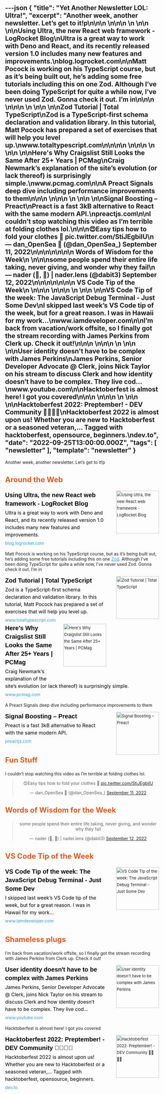 ---json
{
  "title": "Yet Another Newsletter LOL: Ultra!",
  "excerpt": "Another week, another newsletter. Let’s get to it!p\n\n\n          \n\n\n \n          \n\n          \n\nUsing Ultra, the new React web framework - LogRocket Blog\nUltra is a great way to work with Deno and React, and its recently released version 1.0 includes many new features and improvements.\nblog.logrocket.com\n\nMatt Pocock is working on his TypeScript course, but as it’s being built out, he’s adding some free tutorials including this on one Zod. Although I’ve been doing TypeScript for quite a while now, I’ve never used Zod. Gonna check it out. I’m in\n\n\n          \n\n\n \n          \n\n          \n\nZod Tutorial | Total TypeScript\nZod is a TypeScript-first schema declaration and validation library. In this tutorial, Matt Pocock has prepared a set of exercises that will help you level up.\nwww.totaltypescript.com\n\n\n\n          \n\n\n \n          \n\n          \n\nHere's Why Craigslist Still Looks the Same After 25+ Years | PCMag\nCraig Newmark’s explanation of the site’s evolution (or lack thereof) is surprisingly simple.\nwww.pcmag.com\n\nA Preact Signals deep dive including performance improvements to them\n\n\n          \n\n\n \n          \n\n          \n\nSignal Boosting – Preact\nPreact is a fast 3kB alternative to React with the same modern API.\npreactjs.com\n\nI couldn’t stop watching this video as I’m terrible at folding clothes lol.\n\n\n😍Easy tips how to fold your clothes 👔 pic.twitter.com/StiJEgbiIU\n— dan_OpenSea 🌊 (@dan_OpenSea_) September 11, 2022\n\n\n\n\n\n\n      Words of Wisdom for the Week\n    \n\n\nsome people spend their entire life taking, never giving, and wonder why they fail\n— nader (🧱, 🚀) | nader.lens (@dabit3) September 12, 2022\n\n\n\n\n\n\n      VS Code Tip of the Week\n    \n\n\n          \n\n\n \n          \n\n          \n\nVS Code Tip of the week: The JavaScript Debug Terminal - Just Some Dev\nI skipped last week’s VS Code tip of the week, but for a great reason. I was in Hawaii for my work…\nwww.iamdeveloper.com\n\nI’m back from vacation/work offsite, so I finally got the stream recording with James Perkins from Clerk up. Check it out!\n\n\n          \n\n\n \n          \n\n          \n\nUser identity doesn't have to be complex with James Perkins\nJames Perkins, Senior Developer Advocate @ Clerk, joins Nick Taylor on his stream to discuss Clerk and how identity doesn’t have to be complex. They live cod…\nwww.youtube.com\n\nHacktoberfest is almost here! I got you covered\n\n\n          \n\n\n \n          \n\n          \n\nHacktoberfest 2022: Preptember! - DEV Community 👩‍💻👨‍💻\nHacktoberfest 2022 is almost upon us!    Whether you are new to Hacktoberfest or a seasoned veteran,… Tagged with hacktoberfest, opensource, beginners.\ndev.to",
  "date": "2022-09-25T13:00:00.000Z",
  "tags": [
    "newsletter"
  ],
  "template": "newsletter"
}
---

<p>Another week, another newsletter. Let’s get to it!p</p>

<h2 class="header-text" style="cursor:auto;color:#030A10;font-family:-apple-system,BlinkMacSystemFont,'Segoe UI',Helvetica,sans-serif;font-size:24px;font-weight:700;line-height:32px;text-align:left;color: #E15718;">
      Around the Web
    </h2>

<tr><td align="left" style="word-break:break-word;font-size:0px;padding:0px;"><div style="cursor:auto;color:#3B424B;font-family:-apple-system,BlinkMacSystemFont,'Segoe UI',Helvetica,sans-serif;font-size:13px;font-weight: 400;line-height:22px;text-align:left;">
<!--[if mso]>
          <table border="0" cellpadding="0" cellspacing="0" width="140" align="right" style="width:140px;"><tr><td style="padding:0 0 30px 30px;">
          <![endif]-->
<a href="https://blog.logrocket.com/using-ultra-new-react-web-framework/?utm_campaign=Yet%20Another%20Newsletter%20LOL&amp;utm_medium=email&amp;utm_source=Revue%20newsletter" style="text-decoration: none;" target="_blank">
<img align="right" alt="Using Ultra, the new React web framework - LogRocket Blog" class="link-image" height="140" src="https://s3.amazonaws.com/revue/items/images/018/043/941/thumb/ultra-new-framework-react.png?1663430483" style="padding-left: 30px; padding-bottom: 36px;border:none;border-radius:0;outline:none;text-decoration:none;" width="140"/>
</a> <!--[if mso]>
          </td></tr></table>
          <![endif]-->
<div>
<div class="link-title" style="padding-bottom: 4px;font-weight:700;font-family:Helvetica,-apple-system,BlinkMacSystemFont,Segoe UI,sans-serif;color: #000000;font-size:20px;line-height:28px;"><a href="https://blog.logrocket.com/using-ultra-new-react-web-framework/?utm_campaign=Yet%20Another%20Newsletter%20LOL&amp;utm_medium=email&amp;utm_source=Revue%20newsletter" style="color: #000000;text-decoration: none;" target="_blank">Using Ultra, the new React web framework - LogRocket Blog</a></div>
<div class="serif small-text link-description" style="padding-bottom: 4px;font-family:-apple-system,BlinkMacSystemFont,'Segoe UI',Helvetica,sans-serif;font-weight:400;font-size:16px;line-height:24px;color: #000000;"><div class="revue-p" style="margin:0;">Ultra is a great way to work with Deno and React, and its recently released version 1.0 includes many new features and improvements.</div>
</div>
<div class="link-url" style="font-family:-apple-system,BlinkMacSystemFont,'Segoe UI',Helvetica,sans-serif;font-weight:400;font-size:14px;line-height:24px;"><a href="https://blog.logrocket.com/using-ultra-new-react-web-framework/?utm_campaign=Yet%20Another%20Newsletter%20LOL&amp;utm_medium=email&amp;utm_source=Revue%20newsletter" style="color: #3498DB;text-decoration:none;font-weight:400;" target="_blank">blog.logrocket.com</a></div>
</div>
</div></td></tr>

<p>Matt Pocock is working on his TypeScript course, but as it’s being built out, he’s adding some free tutorials including this on one <a href="https://github.com/colinhacks/zod?utm_campaign=Yet%20Another%20Newsletter%20LOL&amp;utm_medium=email&amp;utm_source=Revue%20newsletter" style="color:#3498DB;text-decoration:underline;" target="_blank">Zod</a>. Although I’ve been doing TypeScript for quite a while now, I’ve never used Zod. Gonna check it out. I’m in</p>

<tr><td align="left" style="word-break:break-word;font-size:0px;padding:0px;"><div style="cursor:auto;color:#3B424B;font-family:-apple-system,BlinkMacSystemFont,'Segoe UI',Helvetica,sans-serif;font-size:13px;font-weight: 400;line-height:22px;text-align:left;">
<!--[if mso]>
          <table border="0" cellpadding="0" cellspacing="0" width="140" align="right" style="width:140px;"><tr><td style="padding:0 0 30px 30px;">
          <![endif]-->
<a href="https://www.totaltypescript.com/tutorials/zod?utm_campaign=Yet%20Another%20Newsletter%20LOL&amp;utm_medium=email&amp;utm_source=Revue%20newsletter" style="text-decoration: none;" target="_blank">
<img align="right" alt="Zod Tutorial | Total TypeScript" class="link-image" height="140" src="https://s3.amazonaws.com/revue/items/images/018/062/795/thumb/card_2x_lrfcik.png?1663560623" style="padding-left: 30px; padding-bottom: 36px;border:none;border-radius:0;outline:none;text-decoration:none;" width="140"/>
</a> <!--[if mso]>
          </td></tr></table>
          <![endif]-->
<div>
<div class="link-title" style="padding-bottom: 4px;font-weight:700;font-family:Helvetica,-apple-system,BlinkMacSystemFont,Segoe UI,sans-serif;color: #000000;font-size:20px;line-height:28px;"><a href="https://www.totaltypescript.com/tutorials/zod?utm_campaign=Yet%20Another%20Newsletter%20LOL&amp;utm_medium=email&amp;utm_source=Revue%20newsletter" style="color: #000000;text-decoration: none;" target="_blank">Zod Tutorial | Total TypeScript</a></div>
<div class="serif small-text link-description" style="padding-bottom: 4px;font-family:-apple-system,BlinkMacSystemFont,'Segoe UI',Helvetica,sans-serif;font-weight:400;font-size:16px;line-height:24px;color: #000000;"><div class="revue-p" style="margin:0;">Zod is a TypeScript-first schema declaration and validation library. In this tutorial, Matt Pocock has prepared a set of exercises that will help you level up.</div>
</div>
<div class="link-url" style="font-family:-apple-system,BlinkMacSystemFont,'Segoe UI',Helvetica,sans-serif;font-weight:400;font-size:14px;line-height:24px;"><a href="https://www.totaltypescript.com/tutorials/zod?utm_campaign=Yet%20Another%20Newsletter%20LOL&amp;utm_medium=email&amp;utm_source=Revue%20newsletter" style="color: #3498DB;text-decoration:none;font-weight:400;" target="_blank">www.totaltypescript.com</a></div>
</div>
</div></td></tr>

<tr><td align="left" style="word-break:break-word;font-size:0px;padding:0px;"><div style="cursor:auto;color:#3B424B;font-family:-apple-system,BlinkMacSystemFont,'Segoe UI',Helvetica,sans-serif;font-size:13px;font-weight: 400;line-height:22px;text-align:left;">
<!--[if mso]>
          <table border="0" cellpadding="0" cellspacing="0" width="140" align="right" style="width:140px;"><tr><td style="padding:0 0 30px 30px;">
          <![endif]-->
<a href="https://www.pcmag.com/news/heres-why-craigslist-still-looks-the-same-after-25-plus-years?utm_campaign=Yet%20Another%20Newsletter%20LOL&amp;utm_medium=email&amp;utm_source=Revue%20newsletter" style="text-decoration: none;" target="_blank">
<img align="right" alt="Here's Why Craigslist Still Looks the Same After 25+ Years | PCMag" class="link-image" height="140" src="https://s3.amazonaws.com/revue/items/images/018/076/073/thumb/00t4aEvaKd7GPrQdFZWRFqp-5.fit_lim.size_1200x630.v1662482825.jpg?1663618447" style="padding-left: 30px; padding-bottom: 36px;border:none;border-radius:0;outline:none;text-decoration:none;" width="140"/>
</a> <!--[if mso]>
          </td></tr></table>
          <![endif]-->
<div>
<div class="link-title" style="padding-bottom: 4px;font-weight:700;font-family:Helvetica,-apple-system,BlinkMacSystemFont,Segoe UI,sans-serif;color: #000000;font-size:20px;line-height:28px;"><a href="https://www.pcmag.com/news/heres-why-craigslist-still-looks-the-same-after-25-plus-years?utm_campaign=Yet%20Another%20Newsletter%20LOL&amp;utm_medium=email&amp;utm_source=Revue%20newsletter" style="color: #000000;text-decoration: none;" target="_blank">Here's Why Craigslist Still Looks the Same After 25+ Years | PCMag</a></div>
<div class="serif small-text link-description" style="padding-bottom: 4px;font-family:-apple-system,BlinkMacSystemFont,'Segoe UI',Helvetica,sans-serif;font-weight:400;font-size:16px;line-height:24px;color: #000000;"><div class="revue-p" style="margin:0;">Craig Newmark’s explanation of the site’s evolution (or lack thereof) is surprisingly simple.</div>
</div>
<div class="link-url" style="font-family:-apple-system,BlinkMacSystemFont,'Segoe UI',Helvetica,sans-serif;font-weight:400;font-size:14px;line-height:24px;"><a href="https://www.pcmag.com/news/heres-why-craigslist-still-looks-the-same-after-25-plus-years?utm_campaign=Yet%20Another%20Newsletter%20LOL&amp;utm_medium=email&amp;utm_source=Revue%20newsletter" style="color: #3498DB;text-decoration:none;font-weight:400;" target="_blank">www.pcmag.com</a></div>
</div>
</div></td></tr>

<p>A Preact Signals deep dive including performance improvements to them</p>

<tr><td align="left" style="word-break:break-word;font-size:0px;padding:0px;"><div style="cursor:auto;color:#3B424B;font-family:-apple-system,BlinkMacSystemFont,'Segoe UI',Helvetica,sans-serif;font-size:13px;font-weight: 400;line-height:22px;text-align:left;">
<!--[if mso]>
          <table border="0" cellpadding="0" cellspacing="0" width="140" align="right" style="width:140px;"><tr><td style="padding:0 0 30px 30px;">
          <![endif]-->
<a href="https://preactjs.com/blog/signal-boosting/?utm_campaign=Yet%20Another%20Newsletter%20LOL&amp;utm_medium=email&amp;utm_source=Revue%20newsletter" style="text-decoration: none;" target="_blank">
<img align="right" alt="Signal Boosting – Preact" class="link-image" height="140" src="https://s3.amazonaws.com/revue/items/images/018/154/634/thumb/app-icon.png?1663944394" style="padding-left: 30px; padding-bottom: 36px;border:none;border-radius:0;outline:none;text-decoration:none;" width="140"/>
</a> <!--[if mso]>
          </td></tr></table>
          <![endif]-->
<div>
<div class="link-title" style="padding-bottom: 4px;font-weight:700;font-family:Helvetica,-apple-system,BlinkMacSystemFont,Segoe UI,sans-serif;color: #000000;font-size:20px;line-height:28px;"><a href="https://preactjs.com/blog/signal-boosting/?utm_campaign=Yet%20Another%20Newsletter%20LOL&amp;utm_medium=email&amp;utm_source=Revue%20newsletter" style="color: #000000;text-decoration: none;" target="_blank">Signal Boosting – Preact</a></div>
<div class="serif small-text link-description" style="padding-bottom: 4px;font-family:-apple-system,BlinkMacSystemFont,'Segoe UI',Helvetica,sans-serif;font-weight:400;font-size:16px;line-height:24px;color: #000000;"><div class="revue-p" style="margin:0;">Preact is a fast 3kB alternative to React with the same modern API.</div>
</div>
<div class="link-url" style="font-family:-apple-system,BlinkMacSystemFont,'Segoe UI',Helvetica,sans-serif;font-weight:400;font-size:14px;line-height:24px;"><a href="https://preactjs.com/blog/signal-boosting/?utm_campaign=Yet%20Another%20Newsletter%20LOL&amp;utm_medium=email&amp;utm_source=Revue%20newsletter" style="color: #3498DB;text-decoration:none;font-weight:400;" target="_blank">preactjs.com</a></div>
</div>
</div></td></tr>

<h2 class="header-text" style="cursor:auto;color:#030A10;font-family:-apple-system,BlinkMacSystemFont,'Segoe UI',Helvetica,sans-serif;font-size:24px;font-weight:700;line-height:32px;text-align:left;color: #E15718;">
      Fun Stuff
    </h2>

<p>I couldn’t stop watching this video as I’m terrible at folding clothes lol.</p>

<p><html><body><div><blockquote align="center" class="twitter-tweet" data-dnt="true"><p dir="ltr" lang="en">😍Easy tips how to fold your clothes 👔 <a href="https://t.co/StiJEgbiIU">pic.twitter.com/StiJEgbiIU</a></p>— dan_OpenSea 🌊 (@dan_OpenSea_) <a href="https://twitter.com/dan_OpenSea_/status/1568922429845811201?ref_src=twsrc%5Etfw">September 11, 2022</a></blockquote></p>
<script async="" charset="utf-8" src="https://platform.twitter.com/widgets.js"></script>
<p></div></body></html></p>
<h2 class="header-text" style="cursor:auto;color:#030A10;font-family:-apple-system,BlinkMacSystemFont,'Segoe UI',Helvetica,sans-serif;font-size:24px;font-weight:700;line-height:32px;text-align:left;color: #E15718;">
      Words of Wisdom for the Week
    </h2>

<p><html><body><div><blockquote align="center" class="twitter-tweet" data-dnt="true"><p dir="ltr" lang="en">some people spend their entire life taking, never giving, and wonder why they fail</p>— nader (🧱, 🚀) | nader.lens (@dabit3) <a href="https://twitter.com/dabit3/status/1569381330445533186?ref_src=twsrc%5Etfw">September 12, 2022</a></blockquote></p>
<script async="" charset="utf-8" src="https://platform.twitter.com/widgets.js"></script>
<p></div></body></html></p>
<h2 class="header-text" style="cursor:auto;color:#030A10;font-family:-apple-system,BlinkMacSystemFont,'Segoe UI',Helvetica,sans-serif;font-size:24px;font-weight:700;line-height:32px;text-align:left;color: #E15718;">
      VS Code Tip of the Week
    </h2>

<tr><td align="left" style="word-break:break-word;font-size:0px;padding:0px;"><div style="cursor:auto;color:#3B424B;font-family:-apple-system,BlinkMacSystemFont,'Segoe UI',Helvetica,sans-serif;font-size:13px;font-weight: 400;line-height:22px;text-align:left;">
<!--[if mso]>
          <table border="0" cellpadding="0" cellspacing="0" width="140" align="right" style="width:140px;"><tr><td style="padding:0 0 30px 30px;">
          <![endif]-->
<a href="https://www.iamdeveloper.com/vscodetips/2022/vs-code-tip-of-the-week-the-javascript-debug-terminal-2063/?utm_campaign=Yet%20Another%20Newsletter%20LOL&amp;utm_medium=email&amp;utm_source=Revue%20newsletter" style="text-decoration: none;" target="_blank">
<img align="right" alt="VS Code Tip of the week: The JavaScript Debug Terminal - Just Some Dev" class="link-image" height="140" src="https://s3.amazonaws.com/revue/items/images/018/120/765/thumb/twitter-blog-post-social-card_bqhgzt?1663810070" style="padding-left: 30px; padding-bottom: 36px;border:none;border-radius:0;outline:none;text-decoration:none;" width="140"/>
</a> <!--[if mso]>
          </td></tr></table>
          <![endif]-->
<div>
<div class="link-title" style="padding-bottom: 4px;font-weight:700;font-family:Helvetica,-apple-system,BlinkMacSystemFont,Segoe UI,sans-serif;color: #000000;font-size:20px;line-height:28px;"><a href="https://www.iamdeveloper.com/vscodetips/2022/vs-code-tip-of-the-week-the-javascript-debug-terminal-2063/?utm_campaign=Yet%20Another%20Newsletter%20LOL&amp;utm_medium=email&amp;utm_source=Revue%20newsletter" style="color: #000000;text-decoration: none;" target="_blank">VS Code Tip of the week: The JavaScript Debug Terminal - Just Some Dev</a></div>
<div class="serif small-text link-description" style="padding-bottom: 4px;font-family:-apple-system,BlinkMacSystemFont,'Segoe UI',Helvetica,sans-serif;font-weight:400;font-size:16px;line-height:24px;color: #000000;"><div class="revue-p" style="margin:0;">I skipped last week’s VS Code tip of the week, but for a great reason. I was in Hawaii for my work…</div>
</div>
<div class="link-url" style="font-family:-apple-system,BlinkMacSystemFont,'Segoe UI',Helvetica,sans-serif;font-weight:400;font-size:14px;line-height:24px;"><a href="https://www.iamdeveloper.com/vscodetips/2022/vs-code-tip-of-the-week-the-javascript-debug-terminal-2063/?utm_campaign=Yet%20Another%20Newsletter%20LOL&amp;utm_medium=email&amp;utm_source=Revue%20newsletter" style="color: #3498DB;text-decoration:none;font-weight:400;" target="_blank">www.iamdeveloper.com</a></div>
</div>
</div></td></tr>

<h2 class="header-text" style="cursor:auto;color:#030A10;font-family:-apple-system,BlinkMacSystemFont,'Segoe UI',Helvetica,sans-serif;font-size:24px;font-weight:700;line-height:32px;text-align:left;color: #E15718;">
      Shameless plugs
    </h2>

<p>I’m back from vacation/work offsite, so I finally got the stream recording with James Perkins from Clerk up. Check it out!</p>

<tr><td align="left" style="word-break:break-word;font-size:0px;padding:0px;"><div style="cursor:auto;color:#3B424B;font-family:-apple-system,BlinkMacSystemFont,'Segoe UI',Helvetica,sans-serif;font-size:13px;font-weight: 400;line-height:22px;text-align:left;">
<!--[if mso]>
          <table border="0" cellpadding="0" cellspacing="0" width="140" align="right" style="width:140px;"><tr><td style="padding:0 0 30px 30px;">
          <![endif]-->
<a href="https://www.youtube.com/watch?utm_campaign=Yet%20Another%20Newsletter%20LOL&amp;utm_medium=email&amp;utm_source=Revue%20newsletter&amp;v=XhoVKn1spDM" style="text-decoration: none;" target="_blank">
<img align="right" alt="User identity doesn't have to be complex with James Perkins" class="link-image" height="140" src="https://s3.amazonaws.com/revue/items/images/018/154/651/thumb/maxresdefault.jpg?1663944499" style="padding-left: 30px; padding-bottom: 36px;border:none;border-radius:0;outline:none;text-decoration:none;" width="140"/>
</a> <!--[if mso]>
          </td></tr></table>
          <![endif]-->
<div>
<div class="link-title" style="padding-bottom: 4px;font-weight:700;font-family:Helvetica,-apple-system,BlinkMacSystemFont,Segoe UI,sans-serif;color: #000000;font-size:20px;line-height:28px;"><a href="https://www.youtube.com/watch?utm_campaign=Yet%20Another%20Newsletter%20LOL&amp;utm_medium=email&amp;utm_source=Revue%20newsletter&amp;v=XhoVKn1spDM" style="color: #000000;text-decoration: none;" target="_blank">User identity doesn't have to be complex with James Perkins</a></div>
<div class="serif small-text link-description" style="padding-bottom: 4px;font-family:-apple-system,BlinkMacSystemFont,'Segoe UI',Helvetica,sans-serif;font-weight:400;font-size:16px;line-height:24px;color: #000000;"><div class="revue-p" style="margin:0;">James Perkins, Senior Developer Advocate @ Clerk, joins Nick Taylor on his stream to discuss Clerk and how identity doesn’t have to be complex. They live cod…</div>
</div>
<div class="link-url" style="font-family:-apple-system,BlinkMacSystemFont,'Segoe UI',Helvetica,sans-serif;font-weight:400;font-size:14px;line-height:24px;"><a href="https://www.youtube.com/watch?utm_campaign=Yet%20Another%20Newsletter%20LOL&amp;utm_medium=email&amp;utm_source=Revue%20newsletter&amp;v=XhoVKn1spDM" style="color: #3498DB;text-decoration:none;font-weight:400;" target="_blank">www.youtube.com</a></div>
</div>
</div></td></tr>

<p>Hacktoberfest is almost here! I got you covered</p>

<tr><td align="left" style="word-break:break-word;font-size:0px;padding:0px;"><div style="cursor:auto;color:#3B424B;font-family:-apple-system,BlinkMacSystemFont,'Segoe UI',Helvetica,sans-serif;font-size:13px;font-weight: 400;line-height:22px;text-align:left;">
<!--[if mso]>
          <table border="0" cellpadding="0" cellspacing="0" width="140" align="right" style="width:140px;"><tr><td style="padding:0 0 30px 30px;">
          <![endif]-->
<a href="https://dev.to/nickytonline/hacktoberfest-preptember-3p7?utm_campaign=Yet%20Another%20Newsletter%20LOL&amp;utm_medium=email&amp;utm_source=Revue%20newsletter" style="text-decoration: none;" target="_blank">
<img align="right" alt="Hacktoberfest 2022: Preptember! - DEV Community 👩‍💻👨‍💻" class="link-image" height="140" src="https://s3.amazonaws.com/revue/items/images/018/184/306/thumb/u5m021y0uwlib2yokrn6.jpg?1664083186" style="padding-left: 30px; padding-bottom: 36px;border:none;border-radius:0;outline:none;text-decoration:none;" width="140"/>
</a> <!--[if mso]>
          </td></tr></table>
          <![endif]-->
<div>
<div class="link-title" style="padding-bottom: 4px;font-weight:700;font-family:Helvetica,-apple-system,BlinkMacSystemFont,Segoe UI,sans-serif;color: #000000;font-size:20px;line-height:28px;"><a href="https://dev.to/nickytonline/hacktoberfest-preptember-3p7?utm_campaign=Yet%20Another%20Newsletter%20LOL&amp;utm_medium=email&amp;utm_source=Revue%20newsletter" style="color: #000000;text-decoration: none;" target="_blank">Hacktoberfest 2022: Preptember! - DEV Community 👩‍💻👨‍💻</a></div>
<div class="serif small-text link-description" style="padding-bottom: 4px;font-family:-apple-system,BlinkMacSystemFont,'Segoe UI',Helvetica,sans-serif;font-weight:400;font-size:16px;line-height:24px;color: #000000;"><div class="revue-p" style="margin:0;">Hacktoberfest 2022 is almost upon us!    Whether you are new to Hacktoberfest or a seasoned veteran,… Tagged with hacktoberfest, opensource, beginners.</div>
</div>
<div class="link-url" style="font-family:-apple-system,BlinkMacSystemFont,'Segoe UI',Helvetica,sans-serif;font-weight:400;font-size:14px;line-height:24px;"><a href="https://dev.to/nickytonline/hacktoberfest-preptember-3p7?utm_campaign=Yet%20Another%20Newsletter%20LOL&amp;utm_medium=email&amp;utm_source=Revue%20newsletter" style="color: #3498DB;text-decoration:none;font-weight:400;" target="_blank">dev.to</a></div>
</div>
</div></td></tr>
